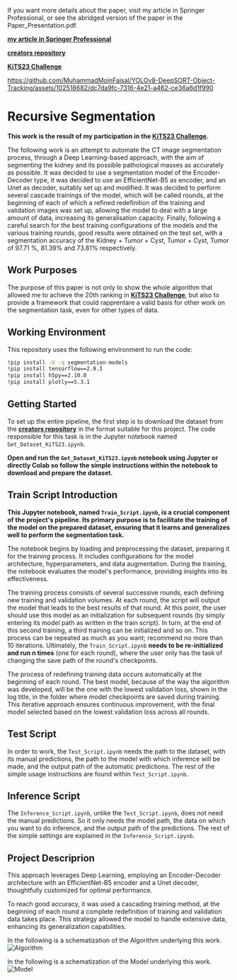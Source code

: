 If you want more details about the paper, visit my article in Springer Professional, or see the abridged version of the paper in the Paper_Presentation.pdf.

[**my article in Springer Professional**]([https://github.com/neheller/kits23.git](https://www.springerprofessional.de/en/recursive-learning-reinforced-by-redefining-the-train-and-valida/26827214))

[**creators repository**]([https://github.com/neheller/kits23.git](https://www.springerprofessional.de/en/recursive-learning-reinforced-by-redefining-the-train-and-valida/26827214))

[**KiTS23 Challenge**](https://kits-challenge.org/kits23/#:~:text=The%202023%20Kidney%20and%20Kidney%20Tumor%20Segmentation%20challenge%20(abbreviated%20KiTS23,place%20in%202019%20and%202021.))

https://github.com/MuhammadMoinFaisal/YOLOv8-DeepSORT-Object-Tracking/assets/102518682/dc7da9fc-7316-4e21-a462-ce36a6d1f990
# Recursive Segmentation

**This work is the result of my participation in the [**KiTS23 Challenge**](https://kits-challenge.org/kits23/#:~:text=The%202023%20Kidney%20and%20Kidney%20Tumor%20Segmentation%20challenge%20(abbreviated%20KiTS23,place%20in%202019%20and%202021.)).**

The following work is an attempt to automate the CT image segmentation process, through a Deep Learning-based approach, with the aim of segmenting the kidney and its possible pathological masses as accurately as possible. It was decided to use a segmentation model of the Encoder-Decoder type, it was decided to use an EfficientNet-B5 as encoder, and an Unet as decoder, suitably set up and modified. It was decided to perform several cascade trainings of the model, which will be called rounds, at the beginning of each of which a refined redefinition of the training and validation images was set up, allowing the model to deal with a large amount of data, increasing its generalisation capacity. Finally, following a careful search for the best training configurations of the models and the various training rounds, good results were obtained on the test set, with a segmentation accuracy of the Kidney + Tumor + Cyst, Tumor + Cyst, Tumor of 97.71 %, 81.39% and 73.81% respectively.

## Work Purposes
The purpose of this paper is not only to show the whole algorithm that allowed me to achieve the 20th ranking in [**KiTS23 Challenge**](https://kits-challenge.org/kits23/#:~:text=The%202023%20Kidney%20and%20Kidney%20Tumor%20Segmentation%20challenge%20(abbreviated%20KiTS23,place%20in%202019%20and%202021.)), but also to provide a framework that could rapprentare a valid basis for other work on the segmentation task, even for other types of data.

## Working Environment

This repository uses the following environment to run the code:

```bash
!pip install -U -q segmentation-models
!pip install tensorflow==2.9.3
!pip install h5py==2.10.0
!pip install plotly==5.3.1
```


## Getting Started

To set up the entire pipeline, the first step is to download the dataset from the [**creators repository**](https://github.com/neheller/kits23.git) in the format suitable for this project. The code responsible for this task is in the Jupyter notebook named ```Get_Dataset_KiTS23.ipynb```.

**Open and run the ```Get_Dataset_KiTS23.ipynb``` notebook using Jupyter or directly Colab so follow the simple instructions within the notebook to download and prepare the dataset.**


## Train Script Introduction

**This Jupyter notebook, named ```Train_Script.ipynb```, is a crucial component of the project's pipeline. Its primary purpose is to facilitate the training of the model on the prepared dataset, ensuring that it learns and generalizes well to perform the segmentation task.**

The notebook begins by loading and preprocessing the dataset, preparing it for the training process. It includes configurations for the model architecture, hyperparameters, and data augmentation. During the training, the notebook evaluates the model's performance, providing insights into its effectiveness.

The training process consists of several successive rounds, each defining new training and validation volumes. At each round, the script will output the model that leads to the best results of that round. At this point, the user should use this model as an initialization for subsequent rounds (by simply entering its model path as written in the train script). In turn, at the end of this second training, a third training can be initialized and so on. This process can be repeated as much as you want; recommend no more than 10 iterations. Ultimately, the ```Train_Script.ipynb``` **needs to be re-initialized and run n times** (one for each round), where the user only has the task of changing the save path of the round's checkpoints.

The process of redefining training data occurs automatically at the beginning of each round. The best model, because of the way the algorithm was developed, will be the one with the lowest validation loss, shown in the log title, in the folder where model checkpoints are saved during training. This iterative approach ensures continuous improvement, with the final model selected based on the lowest validation loss across all rounds.

## Test Script

In order to work, the ```Test_Script.ipynb``` needs the path to the dataset, with its manual predictions, the path to the model with which inference will be made, and the output path of the automatic predictions. The rest of the simple usage instructions are found within ```Test_Script.ipynb```.

## Inference Script

The ```Inference_Script.ipynb```, unlike the ```Test_Script.ipynb```, does not need the manual predictions. So it only needs the model path, the data on which you want to do inference, and the output path of the predictions. The rest of the simple settings are explained in the ```Inference_Script.ipynb```.

## Project Descriprion

This approach leverages Deep Learning, employing an Encoder-Decoder architecture with an EfficientNet-B5 encoder and a Unet decoder, thoughtfully customized for optimal performance.

To reach good accuracy, it was used a cascading training method, at the beginning of each round a complete redefinition of training and validation data takes place. This strategy allowed the model to handle extensive data, enhancing its generalization capabilities. 


In the following is a schematization of the Algorithm underlying this work. 
![Algorithm](https://github.com/MuhammadMoinFaisal/YOLOv8-DeepSORT-Object-Tracking/assets/102518682/b1b1caf5-5bca-4088-b945-86aa0b7724eb)



In the following is a schematization of the Model underlying this work. 
![Model](https://github.com/MuhammadMoinFaisal/YOLOv8-DeepSORT-Object-Tracking/assets/102518682/7e8ebb46-a560-4dd9-8071-48d163878c26)


